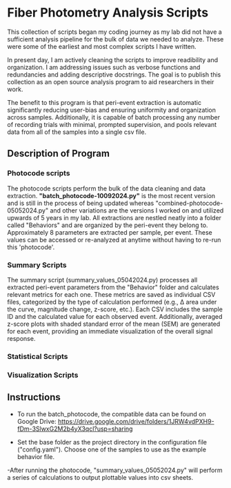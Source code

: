 # Fiber Photometry Analysis Scripts

This collection of scripts began my coding journey as my lab did not have a sufficient analysis pipeline for the bulk of data we needed to analyze. These were some of the earliest and most complex scripts I have written. 

In present day, I am actively cleaning the scripts to improve readibility and organization. I am addressing issues such as verbose functions and redundancies and adding 
descriptive docstrings. The goal is to publish this collection as an open source analysis program to aid researchers in their work.

The benefit to this program is that peri-event extraction is automatic significantly reducing user-bias and ensuring uniformity and organization across samples. Additionally, it is capable of batch processing any number of recording trials with minimal, prompted supervision, and pools relevant data from all of the samples into a single csv file.

## Description of Program
### Photocode scripts
The photocode scripts perform the bulk of the data cleaning and data extraction. **"batch_photocode-10092024.py"** is the most recent version and is still in the process of being updated whereas "combined-photocode-05052024.py" and other variations are the versions I worked on and utilized upwards of 5 years in my lab. All extractions are nestled neatly into a folder called "Behaviors" and are organized by the peri-event they belong to. Approximately 8 parameters are extracted per sample, per event. These values can be accessed or re-analyzed at anytime without having to re-run this 'photocode'.

### Summary Scripts
The summary script (summary_values_05042024.py) processes all extracted peri-event parameters from the "Behavior" folder and calculates relevant metrics for each one. These metrics are saved as individual CSV files, categorized by the type of calculation performed (e.g., Δ area under the curve, magnitude change, z-score, etc.). Each CSV includes the sample ID and the calculated value for each observed event. Additionally, averaged z-score plots with shaded standard error of the mean (SEM) are generated for each event, providing an immediate visualization of the overall signal response.

### Statistical Scripts

### Visualization Scripts

## Instructions
- To run the batch_photocode, the compatible data can be found on Google Drive:
https://drive.google.com/drive/folders/1JRW4vdPXH9-fDm-3SlwxG2M2b4yX3qcl?usp=sharing

- Set the base folder as the project directory in the configuration file ("config.yaml"). Choose one of the samples to use as the example behavior file.

-After running the photocode, "summary_values_05052024.py" will perform a series of calculations to output plottable values into csv sheets.
